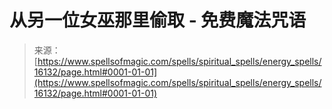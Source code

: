 <!--yml

category: 未分类

date: 2024-06-12 18:56:04

-->

# 从另一位女巫那里偷取 - 免费魔法咒语

> 来源：[https://www.spellsofmagic.com/spells/spiritual_spells/energy_spells/16132/page.html#0001-01-01](https://www.spellsofmagic.com/spells/spiritual_spells/energy_spells/16132/page.html#0001-01-01)
